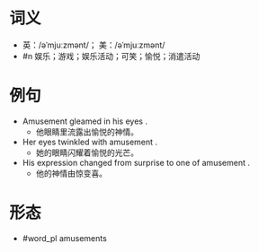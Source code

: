 # 词义
- 英：/əˈmjuːzmənt/； 美：/əˈmjuːzmənt/
- #n 娱乐；游戏；娱乐活动；可笑；愉悦；消遣活动
# 例句
- Amusement gleamed in his eyes .
	- 他眼睛里流露出愉悦的神情。
- Her eyes twinkled with amusement .
	- 她的眼睛闪耀着愉悦的光芒。
- His expression changed from surprise to one of amusement .
	- 他的神情由惊变喜。
# 形态
- #word_pl amusements
